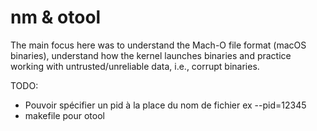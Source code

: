 # nm & otool
The main focus here was to understand the Mach-O file format (macOS binaries), understand how the kernel launches binaries and practice working with untrusted/unreliable data, i.e., corrupt binaries.

TODO:
 - Pouvoir spécifier un pid à la place du nom de fichier ex --pid=12345
 - makefile pour otool

